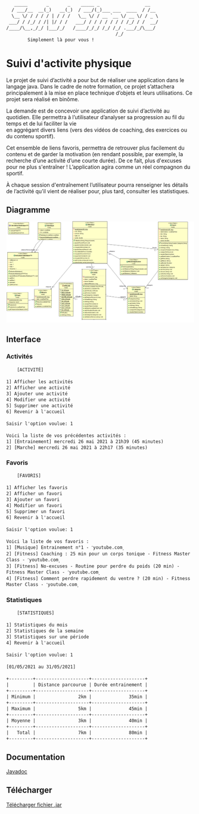 ```
   _____       _       _    _____ _                 __   
  / ___/__  __(_)   __(_)  / ___/(_)___ ___  ____  / /__ 
  \__ \/ / / / / | / / /   \__ \/ / __ `__ \/ __ \/ / _ \
 ___/ / /_/ / /| |/ / /   ___/ / / / / / / / /_/ / /  __/
/____/\__,_/_/ |___/_/   /____/_/_/ /_/ /_/ .___/_/\___/ 
                                         /_/             
		Simplement là pour vous !
```

# Suivi d'activite physique

Le projet de suivi d’activité a pour but de réaliser une application dans le langage java. Dans le cadre de notre formation, ce projet s’attachera principalement à la mise en place technique d’objets et leurs utilisations. Ce projet sera réalisé en binôme.

La demande est de concevoir une application de suivi d’activité au quotidien. Elle permettra à l’utilisateur d’analyser sa progression au fil du temps et de lui faciliter la vie  
en aggrégant divers liens (vers des vidéos de coaching, des exercices ou du contenu sportif). 

Cet ensemble de liens favoris, permettra de retrouver plus facilement du contenu et de garder la motivation (en rendant possible, par exemple, la recherche d’une activité d’une courte durée). De ce fait, plus d'excuses pour ne plus s'entraîner ! L’application agira comme un réel compagnon du sportif. 

À chaque session d'entraînement l’utilisateur pourra renseigner les détails de l’activité qu’il vient de réaliser pour, plus tard, consulter les statistiques.

## Diagramme

![Diagramme de classe](/diagramme.png)

## Interface

### Activités
```
	[ACTIVITÉ]

1] Afficher les activités
2] Afficher une activité
3] Ajouter une activité
4] Modifier une activité
5] Supprimer une activité
6] Revenir à l'accueil

Saisir l'option voulue: 1

Voici la liste de vos précédentes activités :
1] [Entrainement] mercredi 26 mai 2021 à 21h39 (45 minutes)
2] [Marche] mercredi 26 mai 2021 à 22h17 (35 minutes)
```
### Favoris

```
	[FAVORIS]

1] Afficher les favoris
2] Afficher un favori
3] Ajouter un favori
4] Modifier un favori
5] Supprimer un favori
6] Revenir à l'accueil

Saisir l'option voulue: 1

Voici la liste de vos favoris :
1] [Musique] Entrainement n°1 - ˹youtube.com˼
2] [Fitness] Coaching : 25 min pour un corps tonique - Fitness Master Class - ˹youtube.com˼
3] [Fitness] No-excuses - Routine pour perdre du poids (20 min) - Fitness Master Class - ˹youtube.com˼
4] [Fitness] Comment perdre rapidement du ventre ? (20 min) - Fitness Master Class - ˹youtube.com˼
```
### Statistiques

```
	[STATISTIQUES]

1] Statistiques du mois
2] Statistiques de la semaine
3] Statistiques sur une période
4] Revenir à l'accueil

Saisir l'option voulue: 1

[01/05/2021 au 31/05/2021]

+---------+--------------------+--------------------+
|         | Distance parcourue | Durée entrainement |
+---------+--------------------+--------------------+
| Minimum |                2km |              35min |
+---------+--------------------+--------------------+
| Maximum |                5km |              45min |
+---------+--------------------+--------------------+
| Moyenne |                3km |              40min |
+---------+--------------------+--------------------+
|   Total |                7km |              80min |
+---------+--------------------+--------------------+
```

## Documentation

[Javadoc](https://glichou.github.io/SuiviActivitePhysique)

## Télécharger

[Télécharger fichier .jar](https://github.com/glichou/SuiviActivitePhysique/releases/latest)